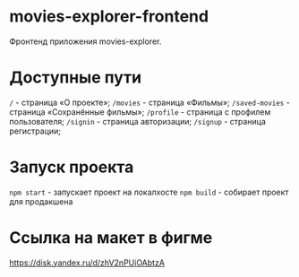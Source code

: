 # movies-explorer-frontend

Фронтенд приложения movies-explorer.


# Доступные пути

`/` -  страница «О проекте»;
`/movies` - страница «Фильмы»;
`/saved-movies` - страница «Сохранённые фильмы»;
`/profile` - страница с профилем пользователя;
`/signin` - страница авторизации;
`/signup` - страница регистрации;


# Запуск проекта

`npm start` - запускает проект на локалхосте
`npm build` - собирает проект для продакшена


# Ссылка на макет в фигме

https://disk.yandex.ru/d/zhV2nPUiOAbtzA
